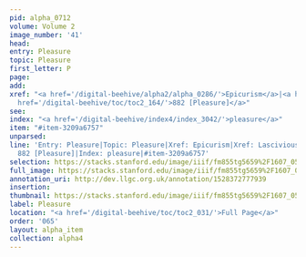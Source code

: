 ```yaml
---
pid: alpha_0712
volume: Volume 2
image_number: '41'
head: 
entry: Pleasure
topic: Pleasure
first_letter: P
page: 
add: 
xref: "<a href='/digital-beehive/alpha2/alpha_0286/'>Epicurism</a>|<a href='/digital-beehive/alpha3/alpha_0509/'>Lasciviousness</a>|<a
  href='/digital-beehive/toc/toc2_164/'>882 [Pleasure]</a>"
see: 
index: "<a href='/digital-beehive/index4/index_3042/'>pleasure</a>"
item: "#item-3209a6757"
unparsed: 
line: 'Entry: Pleasure|Topic: Pleasure|Xref: Epicurism|Xref: Lasciviousness|Xref:
  882 [Pleasure]|Index: pleasure|#item-3209a6757'
selection: https://stacks.stanford.edu/image/iiif/fm855tg5659%2F1607_0508/281,623,3078,429/full/0/default.jpg
full_image: https://stacks.stanford.edu/image/iiif/fm855tg5659%2F1607_0508/full/full/0/default.jpg
annotation_uri: http://dev.llgc.org.uk/annotation/1528372777939
insertion: 
thumbnail: https://stacks.stanford.edu/image/iiif/fm855tg5659%2F1607_0508/281,623,600,180/250,/0/default.jpg
label: Pleasure
location: "<a href='/digital-beehive/toc/toc2_031/'>Full Page</a>"
order: '065'
layout: alpha_item
collection: alpha4
---
```

